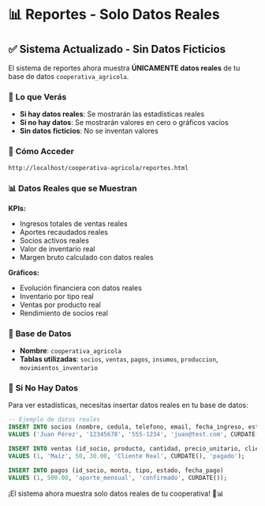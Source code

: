 # 📊 Reportes - Solo Datos Reales

## ✅ **Sistema Actualizado - Sin Datos Ficticios**

El sistema de reportes ahora muestra **ÚNICAMENTE datos reales** de tu base de datos `cooperativa_agricola`.

### 🎯 **Lo que Verás**

- **Si hay datos reales**: Se mostrarán las estadísticas reales
- **Si no hay datos**: Se mostrarán valores en cero o gráficos vacíos
- **Sin datos ficticios**: No se inventan valores

### 🚀 **Cómo Acceder**

```
http://localhost/cooperativa-agricola/reportes.html
```

### 📊 **Datos Reales que se Muestran**

**KPIs:**
- Ingresos totales de ventas reales
- Aportes recaudados reales
- Socios activos reales
- Valor de inventario real
- Margen bruto calculado con datos reales

**Gráficos:**
- Evolución financiera con datos reales
- Inventario por tipo real
- Ventas por producto real
- Rendimiento de socios real

### 🔧 **Base de Datos**

- **Nombre**: `cooperativa_agricola`
- **Tablas utilizadas**: `socios`, `ventas`, `pagos`, `insumos`, `produccion`, `movimientos_inventario`

### 📝 **Si No Hay Datos**

Para ver estadísticas, necesitas insertar datos reales en tu base de datos:

```sql
-- Ejemplo de datos reales
INSERT INTO socios (nombre, cedula, telefono, email, fecha_ingreso, estado) 
VALUES ('Juan Pérez', '12345678', '555-1234', 'juan@test.com', CURDATE(), 'activo');

INSERT INTO ventas (id_socio, producto, cantidad, precio_unitario, cliente, fecha_venta, estado) 
VALUES (1, 'Maíz', 50, 30.00, 'Cliente Real', CURDATE(), 'pagado');

INSERT INTO pagos (id_socio, monto, tipo, estado, fecha_pago) 
VALUES (1, 500.00, 'aporte_mensual', 'confirmado', CURDATE());
```

¡El sistema ahora muestra solo datos reales de tu cooperativa! 🌱📊
